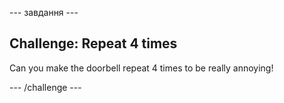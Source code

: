 \--- завдання \---

## Challenge: Repeat 4 times

Can you make the doorbell repeat 4 times to be really annoying!

\--- /challenge \---